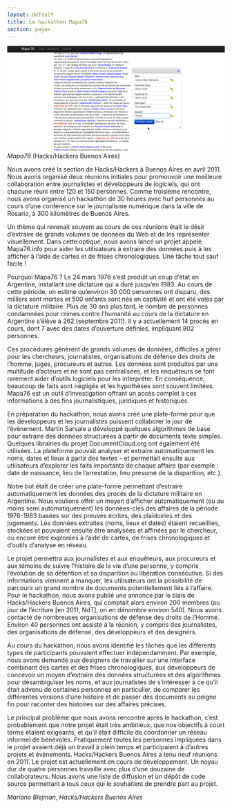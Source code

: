 ```yaml
---
layout: default
title: Le hackathon Mapa76
section: pages
---
```


<div id="FIG0315" class="imageblock">
<div class="content">
<img alt="Mapa76" src="../figs/incoming/03-MM.png"></div>
<div class="title"><em>Mapa76</em> (Hacks/Hackers Buenos Aires)</div>
</div>

Nous avons créé la section de Hacks/Hackers à Buenos Aires en avril 2011. Nous avons organisé deux réunions initiales pour promouvoir une meilleure collaboration entre journalistes et développeurs de logiciels, qui ont chacune réuni entre 120 et 150 personnes. Comme troisième rencontre, nous avons organisé un hackathon de 30 heures avec huit personnes au cours d’une conférence sur le journalisme numérique dans la ville de Rosario, à 300 kilomètres de Buenos Aires.

Un thème qui revenait souvent au cours de ces réunions était le désir d’extraire de grands volumes de données du Web et de les représenter visuellement. Dans cette optique, nous avons lancé un projet appelé Mapa76.info pour aider les utilisateurs à extraire des données puis à les afficher à l’aide de cartes et de frises chronologiques. Une tâche tout sauf facile !

Pourquoi Mapa76 ? Le 24 mars 1976 s’est produit un coup d’état en Argentine, installant une dictature qui a duré jusqu’en 1983. Au cours de cette période, on estime qu’environ 30 000 personnes ont disparu, des milliers sont mortes et 500 enfants sont nés en captivité et ont été volés par la dictature militaire. Plus de 30 ans plus tard, le nombre de personnes condamnées pour crimes contre l’humanité au cours de la dictature en Argentine s’élève à 262 (septembre 2011). Il y a actuellement 14 procès en cours, dont 7 avec des dates d’ouverture définies, impliquant 802 personnes.

Ces procédures génèrent de grands volumes de données, difficiles à gérer pour les chercheurs, journalistes, organisations de défense des droits de l’homme, juges, procureurs et autres. Les données sont produites par une multitude d’acteurs et ne sont pas centralisées, et les enquêteurs se font rarement aider d’outils logiciels pour les interpréter. En conséquence, beaucoup de faits sont négligés et les hypothèses sont souvent limitées. Mapa76 est un outil d’investigation offrant un accès complet à ces informations à des fins journalistiques, juridiques et historiques.

En préparation du hackathon, nous avons créé une plate-forme pour que les développeurs et les journalistes puissent collaborer le jour de l’évènement. Martin Sarsale a développé quelques algorithmes de base pour extraire des données structurées à partir de documents texte simples. Quelques librairies du projet DocumentCloud.org ont également été utilisées. La plateforme pouvait analyser et extraire automatiquement les noms, dates et lieux à partir des textes – et permettait ensuite aux utilisateurs d’explorer les faits importants de chaque affaire (par exemple : date de naissance, lieu de l’arrestation, lieu présumé de la disparition, etc.).

Notre but était de créer une plate-forme permettant d’extraire automatiquement les données des procès de la dictature militaire en Argentine. Nous voulions offrir un moyen d’afficher automatiquement (ou au moins semi automatiquement) les données-clés des affaires de la période 1976-1983 basées sur des preuves écrites, des plaidoiries et des jugements. Les données extraites (noms, lieux et dates) étaient recueillies, stockées et pouvaient ensuite être analysées et affinées par le chercheur, ou encore être explorées à l’aide de cartes, de frises chronologiques et d’outils d’analyse en réseau.

Le projet permettra aux journalistes et aux enquêteurs, aux procureurs et aux témoins de suivre l’histoire de la vie d’une personne, y compris l’évolution de sa détention et sa disparition ou libération consécutive. Si des informations viennent à manquer, les utilisateurs ont la possibilité de parcourir un grand nombre de documents potentiellement liés à l’affaire. Pour le hackathon, nous avons publié une annonce par le biais de Hacks/Hackers Buenos Aires, qui comptait alors environ 200 membres (au jour de l’écriture [en 2011, NdT], on en dénombre environ 540). Nous avons contacté de nombreuses organisations de défense des droits de l’Homme. Environ 40 personnes ont assisté à la réunion, y compris des journalistes, des organisations de défense, des développeurs et des designers.

Au cours du hackathon, nous avons identifié les tâches que les différents types de participants pouvaient effectuer indépendamment. Par exemple, nous avons demandé aux designers de travailler sur une interface combinant des cartes et des frises chronologiques, aux développeurs de concevoir un moyen d’extraire des données structurées et des algorithmes pour désambiguïser les noms, et aux journalistes de s’intéresser à ce qu’il était advenu de certaines personnes en particulier, de comparer les différentes versions d’une histoire et de passer des documents au peigne fin pour raconter des histoires sur des affaires précises.

Le principal problème que nous avons rencontré après le hackathon, c’est probablement que notre projet était très ambitieux, que nos objectifs à court terme étaient exigeants, et qu’il était difficile de coordonner un réseau informel de bénévoles. Pratiquement toutes les personnes impliquées dans le projet avaient déjà un travail à plein temps et participaient à d’autres projets et évènements. Hacks/Hackers Buenos Aires a tenu neuf réunions en 2011. Le projet est actuellement en cours de développement. Un noyau dur de quatre personnes travaille avec plus d’une douzaine de collaborateurs. Nous avons une liste de diffusion et un dépôt de code source permettant à tous ceux qui le souhaitent de prendre part au projet.

_Mariano Blejman, Hacks/Hackers Buenos Aires_